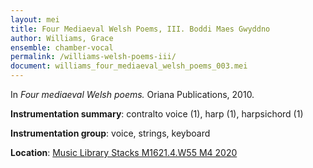 ```yaml
---
layout: mei
title: Four Mediaeval Welsh Poems, III. Boddi Maes Gwyddno
author: Williams, Grace
ensemble: chamber-vocal
permalink: /williams-welsh-poems-iii/
document: williams_four_mediaeval_welsh_poems_003.mei
---
```


In *Four mediaeval Welsh poems.* Oriana Publications, 2010.

**Instrumentation summary**: contralto voice (1), harp (1), harpsichord (1)

**Instrumentation group**: voice, strings, keyboard

**Location**: <a href="https://tufts.primo.exlibrisgroup.com/permalink/01TUN_INST/1kc9gia/alma991018677497103851" target="_blank">Music Library Stacks M1621.4.W55 M4 2020</a>
